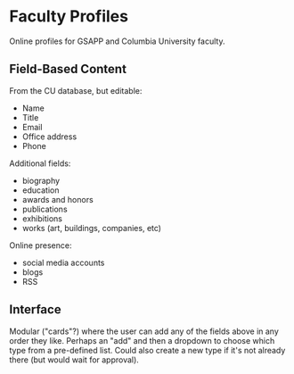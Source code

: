 # Faculty Profiles

Online profiles for GSAPP and Columbia University faculty.

## Field-Based Content

From the CU database, but editable:

*   Name
*   Title
*   Email
*   Office address
*   Phone

Additional fields:

*   biography
*   education
*   awards and honors
*   publications
*   exhibitions
*   works (art, buildings, companies, etc)

Online presence:

*   social media accounts
*   blogs
*   RSS


## Interface

Modular ("cards"?) where the user can add any of the fields above in any order they like. Perhaps an "add" and then a dropdown to choose which type from a pre-defined list. Could also create a new type if it's not already there (but would wait for approval).

